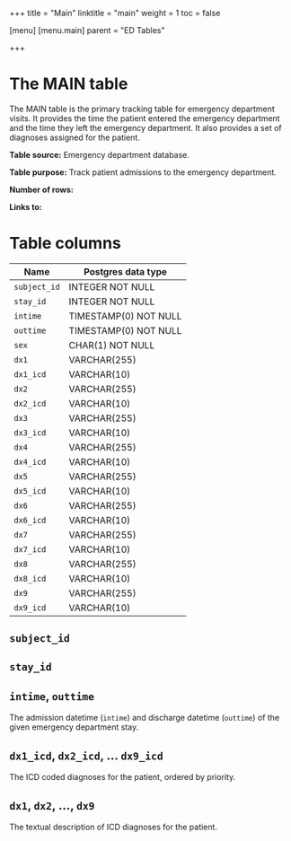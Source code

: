 +++
title = "Main"
linktitle = "main"
weight = 1
toc = false

[menu]
  [menu.main]
    parent = "ED Tables"

+++

# The MAIN table

The MAIN table is the primary tracking table for emergency department visits.
It provides the time the patient entered the emergency department and the time they left the emergency department.
It also provides a set of diagnoses assigned for the patient.

**Table source:** Emergency department database.

**Table purpose:** Track patient admissions to the emergency department.

**Number of rows:** 

**Links to:**

<!-- # Important considerations -->

# Table columns

Name | Postgres data type
---- | ----
`subject_id` | INTEGER NOT NULL
`stay_id`    | INTEGER NOT NULL
`intime`     | TIMESTAMP(0) NOT NULL
`outtime`    | TIMESTAMP(0) NOT NULL
`sex`        | CHAR(1) NOT NULL
`dx1`        | VARCHAR(255)
`dx1_icd`    | VARCHAR(10)
`dx2`        | VARCHAR(255)
`dx2_icd`    | VARCHAR(10)
`dx3`        | VARCHAR(255)
`dx3_icd`    | VARCHAR(10)
`dx4`        | VARCHAR(255)
`dx4_icd`    | VARCHAR(10)
`dx5`        | VARCHAR(255)
`dx5_icd`    | VARCHAR(10)
`dx6`        | VARCHAR(255)
`dx6_icd`    | VARCHAR(10)
`dx7`        | VARCHAR(255)
`dx7_icd`    | VARCHAR(10)
`dx8`        | VARCHAR(255)
`dx8_icd`    | VARCHAR(10)
`dx9`        | VARCHAR(255)
`dx9_icd`    | VARCHAR(10)

## `subject_id`

## `stay_id`

## `intime`, `outtime`

The admission datetime (`intime`) and discharge datetime (`outtime`) of the given emergency department stay.

## `dx1_icd`, `dx2_icd`, ... `dx9_icd`

The ICD coded diagnoses for the patient, ordered by priority.

## `dx1`, `dx2`, ..., `dx9`

The textual description of ICD diagnoses for the patient.
